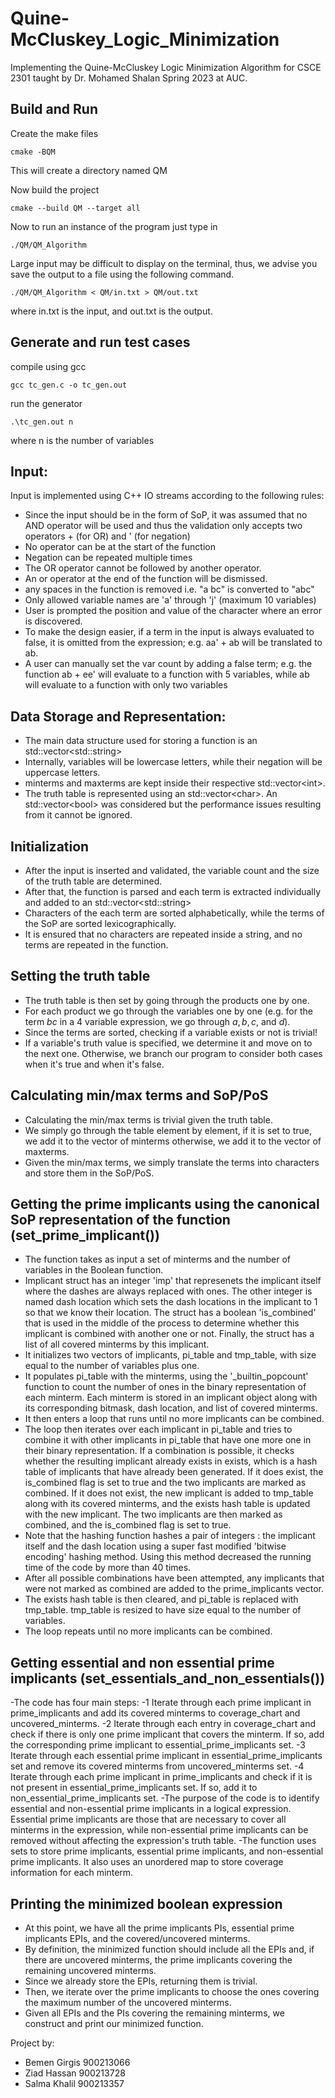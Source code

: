# Quine-McCluskey_Logic_Minimization
Implementing the Quine-McCluskey Logic Minimization Algorithm for CSCE 2301 taught by Dr. Mohamed Shalan Spring 2023 at AUC.

## Build and Run
Create the make files
```
cmake -BQM
```
This will create a directory named QM

Now build the project
```
cmake --build QM --target all
```
Now to run an instance of the program just type in
```
./QM/QM_Algorithm
```
Large input may be difficult to display on the terminal, thus, we advise you save the output to a file using the following command.
```
./QM/QM_Algorithm < QM/in.txt > QM/out.txt
```
where in.txt is the input, and out.txt is the output.

## Generate and run test cases
compile using gcc
```
gcc tc_gen.c -o tc_gen.out
```
run the generator
```
.\tc_gen.out n
```
where n is the number of variables

## Input:
Input is implemented using C++ IO streams according to the following rules:
- Since the input should be in the form of SoP, it was assumed that no AND operator will be used and thus the validation only accepts two operators + (for OR) and ' (for negation)
- No operator can be at the start of the function
- Negation can be repeated multiple times
- The OR operator cannot be followed by another operator.
- An or operator at the end of the function will be dismissed.
- any spaces in the function is removed i.e. "a bc" is converted to "abc"
- Only allowed variable names are 'a' through 'j' (maximum 10 variables)
- User is prompted the position and value of the character where an error is discovered.
- To make the design easier, if a term in the input is always evaluated to false, it is omitted from the expression; e.g. aa' + ab will be translated to ab.
- A user can manually set the var count by adding a false term; e.g. the function ab + ee' will evaluate to a function with 5 variables, while ab will evaluate to a function with only two variables

## Data Storage and Representation:
- The main data structure used for storing a function is an std::vector\<std::string\>
- Internally, variables will be lowercase letters, while their negation will be uppercase letters.
- minterms and maxterms are kept inside their respective std::vector\<int\>.
- The truth table is represented using an std::vector\<char\>. An std::vector\<bool\> was considered but the performance issues resulting from it cannot be ignored.

## Initialization
- After the input is inserted and validated, the variable count and the size of the truth table are determined.
- After that, the function is parsed and each term is extracted individually and added to an std::vector\<std::string\>
- Characters of the each term are sorted alphabetically, while the terms of the SoP are sorted lexicographically.
- It is ensured that no characters are repeated inside a string, and no terms are repeated in the function.

## Setting the truth table
  - The truth table is then set by going through the products one by one.
  - For each product we go through the variables one by one (e.g. for the term $bc$ in a 4 variable expression, we go through $a, b, c,$ and $d$).
  - Since the terms are sorted, checking if a variable exists or not is trivial!
  - If a variable's truth value is specified, we determine it and move on to the next one. Otherwise, we branch our program to consider both cases when it's true and when it's false.
  
## Calculating min/max terms and SoP/PoS
- Calculating the min/max terms is trivial given the truth table.
- We simply go through the table element by element, if it is set to true, we add it to the vector of minterms otherwise, we add it to the vector of maxterms.
- Given the min/max terms, we simply translate the terms into characters and store them in the SoP/PoS.
## Getting the prime implicants using the canonical SoP representation of the function (set_prime_implicant())
- The function takes as input a set of minterms and the number of variables in the Boolean function.
- Implicant struct has an integer 'imp' that represenets the implicant itself where the dashes are always replaced with ones. The other integer is named dash location which sets the dash locations in the implicant to 1 so that we know their location. The struct has a boolean 'is_combined' that is used in the middle of the process to determine whether this implicant is combined with another one or not. Finally, the struct has a list of all covered minterms by this implicant.
- It initializes two vectors of implicants, pi_table and tmp_table, with size equal to the number of variables plus one.
- It populates pi_table with the minterms, using the '_builtin_popcount' function to count the number of ones in the binary representation of each minterm. Each minterm is stored in an implicant object along with its corresponding bitmask, dash location, and list of covered minterms.
- It then enters a loop that runs until no more implicants can be combined.
- The loop then iterates over each implicant in pi_table and tries to combine it with other implicants in pi_table that have one more one in their binary representation. If a combination is possible, it checks whether the resulting implicant already exists in exists, which is a hash table of implicants that have already been generated. If it does exist, the is_combined flag is set to true and the two implicants are marked as combined. If it does not exist, the new implicant is added to tmp_table along with its covered minterms, and the exists hash table is updated with the new implicant. The two implicants are then marked as combined, and the is_combined flag is set to true.
- Note that the hashing function hashes a pair of integers : the implicant itself and the dash location using a super fast modified 'bitwise encoding' hashing method. Using this method decreased the running time of the code by more than 40 times.
- After all possible combinations have been attempted, any implicants that were not marked as combined are added to the prime_implicants vector.
- The exists hash table is then cleared, and pi_table is replaced with tmp_table. tmp_table is resized to have size equal to the number of variables.
- The loop repeats until no more implicants can be combined.
## Getting essential and non essential prime implicants (set_essentials_and_non_essentials())
-The code has four main steps:
-1 Iterate through each prime implicant in prime_implicants and add its covered minterms to coverage_chart and uncovered_minterms.
-2 Iterate through each entry in coverage_chart and check if there is only one prime implicant that covers the minterm. If so, add the corresponding prime implicant to essential_prime_implicants set.
-3 Iterate through each essential prime implicant in essential_prime_implicants set and remove its covered minterms from uncovered_minterms set.
-4 Iterate through each prime implicant in prime_implicants and check if it is not present in essential_prime_implicants set. If so, add it to non_essential_prime_implicants set.
-The purpose of the code is to identify essential and non-essential prime implicants in a logical expression. Essential prime implicants are those that are necessary to cover all minterms in the expression, while non-essential prime implicants can be removed without affecting the expression's truth table.
-The function uses sets to store prime implicants, essential prime implicants, and non-essential prime implicants. It also uses an unordered map to store coverage information for each minterm.
## Printing the minimized boolean expression
- At this point, we have all the prime implicants PIs, essential prime implicants EPIs, and the covered/uncovered minterms.
- By definition, the minimized function should include all the EPIs and, if there are uncovered minterms, the prime implicants covering the remaining uncovered minterms.
- Since we already store the EPIs, returning them is trivial.
- Then, we iterate over the prime implicants to choose the ones covering the maximum number of the uncovered minterms.
- Given all EPIs and the PIs covering the remaining minterms, we construct and print our minimized function. 

Project by:
- Bemen Girgis 900213066
- Ziad Hassan 900213728
- Salma Khalil 900213357
